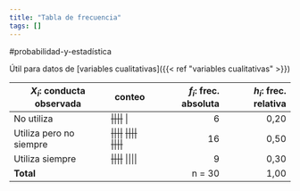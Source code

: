 ```yaml
---
title: "Tabla de frecuencia"
tags: []
---
```

#probabilidad-y-estadística 

Útil para datos de [variables cualitativas]({{< ref "variables cualitativas" >}})

| $X_i:$ conducta observada | conteo                                 | $f_i:$ frec. absoluta | $h_i:$ frec. relativa |
| ------------------------- | -------------------------------------- | --------------------: | --------------------: |
| No utiliza                | ~~\|\|\|\|~~ \|                        |                     6 |                  0,20 |
| Utiliza pero no siempre   | ~~\|\|\|\|~~ ~~\|\|\|\|~~ ~~\|\|\|\|~~ |                    16 |                  0,50 |
| Utiliza siempre           | ~~\|\|\|\|~~ \|\|\|\|                  |                     9 |                  0,30 |
| **Total**                 |                                        |                n = 30 |                  1,00 |